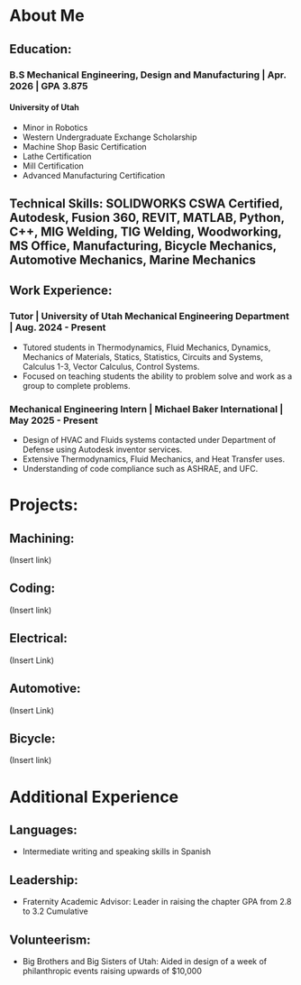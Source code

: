 # About Me

## Education:
### B.S Mechanical Engineering, Design and Manufacturing | Apr. 2026 | GPA 3.875   
#### University of Utah
* Minor in Robotics
* Western Undergraduate Exchange Scholarship
* Machine Shop Basic Certification
* Lathe Certification
* Mill Certification
* Advanced Manufacturing Certification
 
## Technical Skills: SOLIDWORKS CSWA Certified, Autodesk, Fusion 360, REVIT, MATLAB, Python, C++, MIG Welding, TIG Welding, Woodworking, MS Office, Manufacturing, Bicycle Mechanics, Automotive Mechanics, Marine Mechanics

## Work Experience:
### Tutor | University of Utah Mechanical Engineering Department | Aug. 2024 - Present
* Tutored students in Thermodynamics, Fluid Mechanics, Dynamics, Mechanics of Materials, Statics, Statistics, Circuits and Systems, Calculus 1-3, Vector Calculus, Control Systems.
* Focused on teaching students the ability to problem solve and work as a group to complete problems.
 
### Mechanical Engineering Intern | Michael Baker International | May 2025 - Present
* Design of HVAC and Fluids systems contacted under Department of Defense using Autodesk inventor services.
* Extensive Thermodynamics, Fluid Mechanics, and Heat Transfer uses.
* Understanding of code compliance such as ASHRAE, and UFC. 

# Projects:

## Machining:
(Insert link)

## Coding:
(Insert link)

## Electrical:
(Insert Link)

## Automotive:
(Insert Link)

## Bicycle: 
(Insert link)

# Additional Experience
## Languages: 
* Intermediate writing and speaking skills in Spanish

## Leadership: 
* Fraternity Academic Advisor: Leader in raising the chapter GPA from 2.8 to 3.2 Cumulative

## Volunteerism:
* Big Brothers and Big Sisters of Utah: Aided in design of a week of philanthropic events raising upwards of $10,000 
